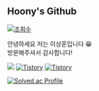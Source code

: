 ## Hoony's Github  

[![조회수](https://hits.seeyoufarm.com/api/count/incr/badge.svg?url=https://github.com/isanghoony%2Fgjbae1212%2Fhit-counter&count_bg=%23FFD89C&title_bg=%2385A389&icon=github.svg&icon_color=%23E7E7E7&title=hits&edge_plat=false)](https://hits.seeyoufarm.com)

안녕하세요 저는 이상훈입니다 😁</br>
방문해주셔서 감사합니다!

<a href="mailto:isanghoony@gmail.com"><img src="https://img.shields.io/badge/Gmail-EA4335?style=flat-square&logo=Gmail&logoColor=white"/></a>
<a href="www.linkedin.com/in/isanghoony"><img alt="Tistory" src ="https://img.shields.io/badge/Linkedin-0A66C2.svg?&style=flat-square&logo=LinkedIn&logoColor=white"/></a>
<a href="https://hun-developer.tistory.com"><img alt="Tistory" src ="https://img.shields.io/badge/Tistory-000000.svg?&style=flat-square&logo=Tistory&logoColor=white"/></a>

 [![Solved.ac Profile](http://mazassumnida.wtf/api/v2/generate_badge?boj=dlso92)](https://solved.ac/dlso92/)
